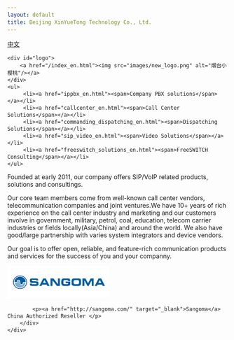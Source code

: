```yaml
---
layout: default 
title: Beijing XinYueTong Technology Co., Ltd.
---
```


<div id="header_en">
	<div id="lang">
          <a href="/">中文</a>
        </div>

    <div id="logo">
        <a href="/index_en.html"><img src="images/new_logo.png" alt="烟台小樱桃"/></a>
    </div>
    <ul>
         <li><a href="ippbx_en.html"><span>Company PBX solutions</span></a></li>
         <li><a href="callcenter_en.html"><span>Call Center Solutions</span></a></li>
         <li><a href="commanding_dispatching_en.html"><span>Dispatching Solutions</span></a></li>
         <li><a href="sip_video_en.html"><span>Video Solutions</span></a></li>
         <li><a href="freeswitch_solutions_en.html"><span>FreeSWITCH Consulting</span></a></li>
    </ul>
</div>

<!--<span style="font-size:32px">Beijing XinYueTong Technology Co., Ltd.</span>

<span style="font-size:14px">VoIP/Soft-Switch Solutions & Consulting</span>

<br />
<br />

<a href="#about" rel="facebox">[About us]</a>-->


<div id="body">
    <div class="header_en">
        <div>
            <div>
                <p>Founded at early 2011, our company offers SIP/VoIP related products, solutions and consultings.</p>
                <p>Our core team members come from well-known call center vendors, telecommunication companies and joint ventures.We have 10+ years of rich experience on the call center industry and marketing and our customers involve in government, military, petrol, coal, education, telecom carrier industries or fields locally(Asia/China) and around the world.
We also have good/large partnership with varies system integrators and device vendors.</p>
                <p>Our goal is to offer open, reliable, and feature-rich communication products and services for the success of you and your companny.</p>
            </div>
        </div>
    </div>
    <div class="body">
        <div class="article">
            <p><img src="images/sangoma.png" alt="" /></p>

            <p><a href="http://sangoma.com/" target="_blank">Sangoma</a> China Authorized Reseller </p>
        </div>
    </div>
</div>


